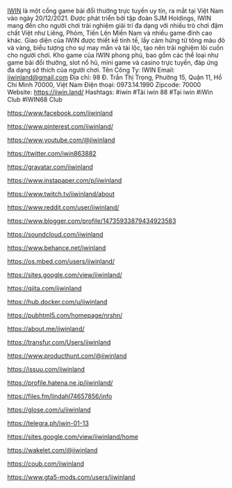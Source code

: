 [IWIN](https://iiwin.land/) là một cổng game bài đổi thưởng trực tuyến uy tín, ra mắt tại Việt Nam vào ngày 20/12/2021. Được phát triển bởi tập đoàn SJM Holdings, IWIN mang đến cho người chơi trải nghiệm giải trí đa dạng với nhiều trò chơi đậm chất Việt như Liêng, Phỏm, Tiến Lên Miền Nam và nhiều game đỉnh cao khác. Giao diện của IWIN được thiết kế tinh tế, lấy cảm hứng từ tông màu đỏ và vàng, biểu tượng cho sự may mắn và tài lộc, tạo nên trải nghiệm lôi cuốn cho người chơi. Kho game của IWIN phong phú, bao gồm các thể loại như game bài đổi thưởng, slot nổ hũ, mini game và casino trực tuyến, đáp ứng đa dạng sở thích của người chơi.
Tên Công Ty: IWIN
Email: iiwinland@gmail.com
Địa chỉ: 98 Đ. Trần Thị Trọng, Phường 15, Quận 11, Hồ Chí Minh 70000, Việt Nam
Điện thoại: 0973.14.1990
Zipcode: 70000
Website: https://iiwin.land/
Hashtags: #iwin #Tải iwin 88 #Tại iwin #iWin Club #IWIN68 Club

https://www.facebook.com/iiwinland

https://www.pinterest.com/iiwinland/

https://www.youtube.com/@iiwinland

https://twitter.com/iwin863882

https://gravatar.com/iiwinland

https://www.instapaper.com/p/iiwinland

https://www.twitch.tv/iiwinland/about

https://www.reddit.com/user/iiwinland/

https://www.blogger.com/profile/14735933879434923583

https://soundcloud.com/iiwinland

https://www.behance.net/iwinland

https://os.mbed.com/users/iiwinland/

https://sites.google.com/view/iiwinland/

https://qiita.com/iiwinland

https://hub.docker.com/u/iiwinland

https://pubhtml5.com/homepage/nrshn/

https://about.me/iiwinland/

https://transfur.com/Users/iiwinland

https://www.producthunt.com/@iiwinland

https://issuu.com/iiwinland

https://profile.hatena.ne.jp/iiwinland/

https://files.fm/lindahl74657856/info

https://glose.com/u/iiwinland

https://telegra.ph/iwin-01-13

https://sites.google.com/view/iiwinland/home

https://wakelet.com/@iiwinland

https://coub.com/iiwinland

https://www.gta5-mods.com/users/iiwinland